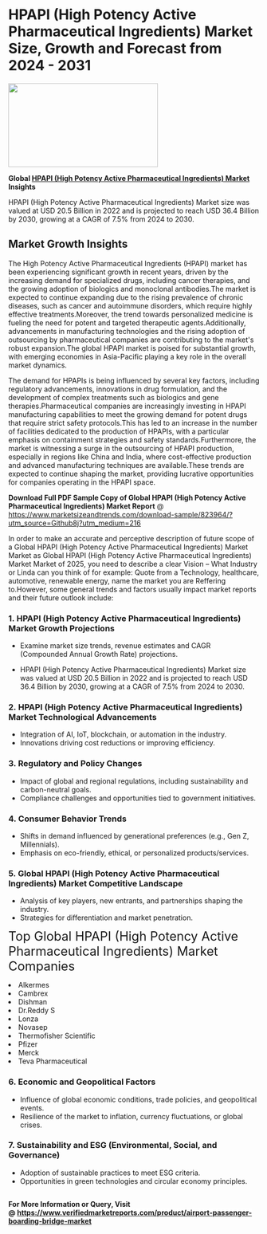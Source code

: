 <H1>HPAPI (High Potency Active Pharmaceutical Ingredients) Market Size, Growth and Forecast from 2024 - 2031</H1><img class="aligncenter size-medium wp-image-584254" src="https://thirdeyenews.in/wp-content/uploads/2024/09/Global-Market-Research-300x168.jpeg" alt="" width="300" height="168" /><p><strong>Global&nbsp;<a href="https://www.marketsizeandtrends.com/download-sample/823964/?utm_source=Github8j?utm_medium=216">HPAPI (High Potency Active Pharmaceutical Ingredients) Market</a> Insights</strong></p><p>HPAPI (High Potency Active Pharmaceutical Ingredients) Market size was valued at USD 20.5 Billion in 2022 and is projected to reach USD 36.4 Billion by 2030, growing at a CAGR of 7.5% from 2024 to 2030.</p><p><h2>Market Growth Insights</h2> <p>The High Potency Active Pharmaceutical Ingredients (HPAPI) market has been experiencing significant growth in recent years, driven by the increasing demand for specialized drugs, including cancer therapies, and the growing adoption of biologics and monoclonal antibodies.The market is expected to continue expanding due to the rising prevalence of chronic diseases, such as cancer and autoimmune disorders, which require highly effective treatments.Moreover, the trend towards personalized medicine is fueling the need for potent and targeted therapeutic agents.Additionally, advancements in manufacturing technologies and the rising adoption of outsourcing by pharmaceutical companies are contributing to the market's robust expansion.The global HPAPI market is poised for substantial growth, with emerging economies in Asia-Pacific playing a key role in the overall market dynamics.</p> <p>The demand for HPAPIs is being influenced by several key factors, including regulatory advancements, innovations in drug formulation, and the development of complex treatments such as biologics and gene therapies.Pharmaceutical companies are increasingly investing in HPAPI manufacturing capabilities to meet the growing demand for potent drugs that require strict safety protocols.This has led to an increase in the number of facilities dedicated to the production of HPAPIs, with a particular emphasis on containment strategies and safety standards.Furthermore, the market is witnessing a surge in the outsourcing of HPAPI production, especially in regions like China and India, where cost-effective production and advanced manufacturing techniques are available.These trends are expected to continue shaping the market, providing lucrative opportunities for companies operating in the HPAPI space.</p> <p><span class=""><strong>Download Full PDF Sample Copy of Global HPAPI (High Potency Active Pharmaceutical Ingredients) Market Report</strong> @ <a href="https://www.marketsizeandtrends.com/download-sample/823964/?utm_source=Github8j?utm_medium=216" target="_blank">https://www.marketsizeandtrends.com/download-sample/823964/?utm_source=Github8j?utm_medium=216</a></span></p><p>In order to make an accurate and perceptive description of future scope of a Global&nbsp;HPAPI (High Potency Active Pharmaceutical Ingredients) Market Market as Global&nbsp;HPAPI (High Potency Active Pharmaceutical Ingredients) Market Market of 2025, you need to describe a clear Vision &ndash; What Industry or Linda can you think of for example: Quote from a Technology, healthcare, automotive, renewable energy, name the market you are Reffering to.However, some general trends and factors usually impact market reports and their future outlook include:</p><h3>1.&nbsp;<strong>HPAPI (High Potency Active Pharmaceutical Ingredients) Market Growth Projections</strong></h3><ul><li>Examine market size trends, revenue estimates and CAGR (Compounded Annual Growth Rate) projections.</li><li><p>HPAPI (High Potency Active Pharmaceutical Ingredients) Market size was valued at USD 20.5 Billion in 2022 and is projected to reach USD 36.4 Billion by 2030, growing at a CAGR of 7.5% from 2024 to 2030.</p></li></ul><h3>2.&nbsp;<strong>HPAPI (High Potency Active Pharmaceutical Ingredients) Market Technological Advancements</strong></h3><ul><li>Integration of AI, IoT, blockchain, or automation in the industry.</li><li>Innovations driving cost reductions or improving efficiency.</li></ul><h3>3.&nbsp;<strong>Regulatory and Policy Changes</strong></h3><ul><li>Impact of global and regional regulations, including sustainability and carbon-neutral goals.</li><li>Compliance challenges and opportunities tied to government initiatives.</li></ul><h3>4.&nbsp;<strong>Consumer Behavior Trends</strong></h3><ul><li>Shifts in demand influenced by generational preferences (e.g., Gen Z, Millennials).</li><li>Emphasis on eco-friendly, ethical, or personalized products/services.</li></ul><h3>5.&nbsp;<strong>Global HPAPI (High Potency Active Pharmaceutical Ingredients) Market Competitive Landscape</strong></h3><ul><li>Analysis of key players, new entrants, and partnerships shaping the industry.</li><li>Strategies for differentiation and market penetration.</li></ul><p data-pm-slice="1 1 []"><span style="color: inherit; font-family: inherit; font-size: 25px;">Top Global HPAPI (High Potency Active Pharmaceutical Ingredients) Market Companies</span></p><div class="" data-test-id=""><p><li>Alkermes</li><li> Cambrex</li><li> Dishman</li><li> Dr.Reddy S</li><li> Lonza</li><li> Novasep</li><li> Thermofisher Scientific</li><li> Pfizer</li><li> Merck</li><li> Teva Pharmaceutical</li></p></div><h3>6.&nbsp;<strong>Economic and Geopolitical Factors</strong></h3><ul><li>Influence of global economic conditions, trade policies, and geopolitical events.</li><li>Resilience of the market to inflation, currency fluctuations, or global crises.</li></ul><h3>7.&nbsp;<strong>Sustainability and ESG (Environmental, Social, and Governance)</strong></h3><ul><li>Adoption of sustainable practices to meet ESG criteria.</li><li>Opportunities in green technologies and circular economy principles.</li></ul><h2><strong style="font-size: 14px;">For More Information or Query, Visit @&nbsp;</strong><a style="background-color: #ffffff; font-size: 14px;" href="https://www.marketsizeandtrends.com/report/hpapi-high-potency-active-pharmaceutical-ingredients-market/" target="_blank">https://www.verifiedmarketreports.com/product/airport-passenger-boarding-bridge-market</a></h2>